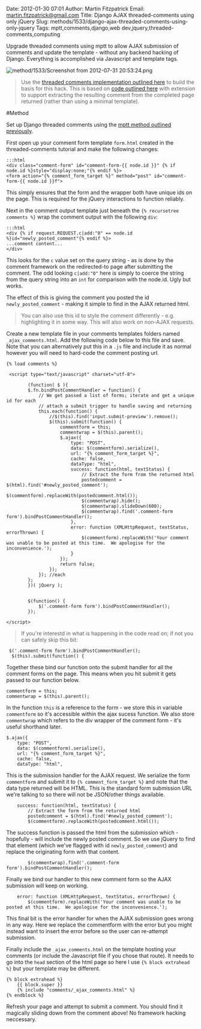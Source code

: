 Date: 2012-01-30 07:01
Author: Martin Fitzpatrick
Email: martin.fitzpatrick@gmail.com
Title: Django AJAX threaded-comments using only jQuery
Slug: methods/1533/django-ajax-threaded-comments-using-only-jquery
Tags: mptt,comments,django,web dev,jquery,threaded-comments,computing

Upgrade threaded comments using mptt to allow AJAX submission of comments and update the template - without any backend hacking of Django. Everything is accomplished via Javascript and template tags.


![method/1533/Screenshot from 2012-07-31 20:53:24.png](/static/images/method/1533/Screenshot%20from%202012-07-31%2020%3A53%3A24.png)



>Use the [threaded comments implementation outlined here](http://root.abl.es/methods/1524/) to build the basis for this hack. This is based on [code outlined here](http://ca.rroll.net/2009/05/10/improving-django-comments-user-experience-with-ajax/) with extension to support extracting the resulting comment from the completed page returned (rather than using a minimal template).




#Method

Set up Django threaded comments using the [mptt method outlined previously](http://root.abl.es/methods/1524/).



First open up your comment form template `form.html` created in the threaded-comments tutorial and make the following changes:

    :::html
    <div class="comment-form" id="comment-form-{{ node.id }}" {% if node.id %}style="display:none;"{% endif %}>
    <form action="{% comment_form_target %}" method="post" id="comment-form-{{ node.id }}f">

This simply ensures that the form and the wrapper both have unique ids on the page. This is required for the jQuery interactions to function reliably.



Next in the comment output template just beneath the `{% recursetree comments %}` wrap the comment output with the following `div`:

    :::html
    <div {% if request.REQUEST.c|add:"0" == node.id %}id="newly_posted_comment"{% endif %}>
    ...comment content...
    </div>

This looks for the `c` value set on the query string - as is done by the comment framework on the redirected-to page after submitting the comment. The odd looking `c|add:"0"` here is simply to coerce the string from the query string into an `int` for comparison with the node.id. Ugly but works.

The effect of this is giving the comment you posted the id `newly_posted_comment` - making it simple to find in the AJAX returned html.


>You can also use this id to style the comment differently - e.g. highlighting it in some way. This will also work on non-AJAX requests.


Create a new template file in your comments templates folders named `_ajax_comments.html`. Add the following code below to this file and save. Note that you can alternatively put this in a `.js` file and include it as normal however you will need to hard-code the comment posting url.

    {% load comments %}

     <script type="text/javascript" charset="utf-8">

            (function( $ ){
            $.fn.bindPostCommentHandler = function() {
                // We get passed a list of forms; iterate and get a unique id for each
                // attach a submit trigger to handle saving and returning
                this.each(function() {
                    //$(this).find('input.submit-preview').remove();
                    $(this).submit(function() {
                        commentform = this;
                        commentwrap = $(this).parent();
                        $.ajax({
                            type: "POST",
                            data: $(commentform).serialize(),
                            url: "{% comment_form_target %}",
                            cache: false,
                            dataType: "html",
                            success: function(html, textStatus) {   
                                // Extract the form from the returned html
                                postedcomment = $(html).find('#newly_posted_comment');
                                $(commentform).replaceWith(postedcomment.html());
                                $(commentwrap).hide();
                                $(commentwrap).slideDown(600);
                                $(commentwrap).find('.comment-form form').bindPostCommentHandler();
                            },
                            error: function (XMLHttpRequest, textStatus, errorThrown) {
                                $(commentform).replaceWith('Your comment was unable to be posted at this time.  We apologise for the inconvenience.');
                            }
                        });
                        return false;
                    });
                }); //each
            };  
            })( jQuery );


            $(function() {
                $('.comment-form form').bindPostCommentHandler();
            });
             
    </script>


>If you're interestd in what is happening in the code read on; if not you can safely skip this bit:

     $('.comment-form form').bindPostCommentHandler();
      $(this).submit(function() {

Together these bind our function onto the submit handler for all the comment forms on the page. This means when you hit submit it gets passed to our function below.

    commentform = this;
    commentwrap = $(this).parent();

In the function `this` is a reference to the form - we store this in variable `commentform` so it's accessible within the ajax sucess function. We also store `commentwrap` which refers to the div wrapper of the comment form - it's useful shorthand later.

    $.ajax({
        type: "POST",
        data: $(commentform).serialize(),
        url: "{% comment_form_target %}",
        cache: false,
        dataType: "html",

This is the submission handler for the AJAX request. We serialize the form `commentform` and submit it to `{% comment_form_target %}` and note that the data type returned will be HTML. This is the standard form submission URL we're talking to so there will not be JSON/other things available.

        success: function(html, textStatus) {   
            // Extract the form from the returned html
            postedcomment = $(html).find('#newly_posted_comment');
            $(commentform).replaceWith(postedcomment.html());

The success function is passed the html from the submission which - hopefully - will include the newly posted comment. So we use jQuery to find that element (which we've flagged with id `newly_posted_comment`) and replace the originating form with that content.

            $(commentwrap).find('.comment-form form').bindPostCommentHandler();

Finally we bind our handler to this new comment form so the AJAX submission will keep on working.

        error: function (XMLHttpRequest, textStatus, errorThrown) {
            $(commentform).replaceWith('Your comment was unable to be posted at this time.  We apologise for the inconvenience.');

This final bit is the error handler for when the AJAX submission goes wrong in any way. Here we replace the commentform with the error but you might instead want to insert the error before so the user can re-attempt submission.


Finally include the `_ajax_comments.html` on the template hosting your comments (or include the Javascript file if you chose that route). It needs to go into the `head` section of the html page so here I use `{% block extrahead %}` but your template may be different.

    {% block extrahead %}
        {{ block.super }}
        {% include "comments/_ajax_comments.html" %}
    {% endblock %}



Refresh your page and attempt to submit a comment. You should find it magically sliding down from the comment above! No framework hacking neccessary.






